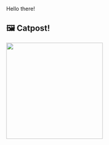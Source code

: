 Hello there!



## 🖼️ Catpost!

<sub>
    <img src="https://cdn2.thecatapi.com/images/59l.jpg" height="256">
</sub>

